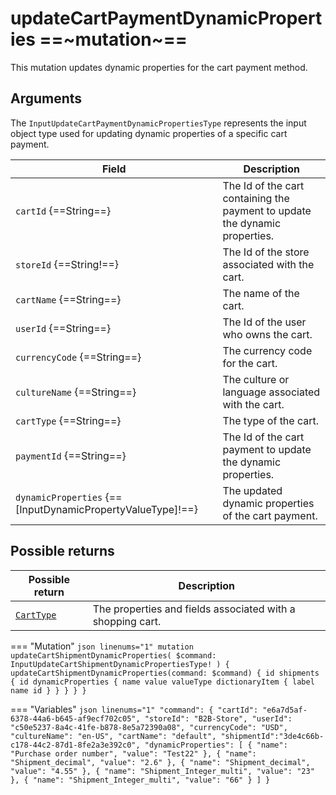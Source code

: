 # updateCartPaymentDynamicProperties ==~mutation~==

This mutation updates dynamic properties for the cart payment method.

## Arguments

The `InputUpdateCartPaymentDynamicPropertiesType` represents the input object type used for updating dynamic properties of a specific cart payment. 

| Field                                  | Description                                                                |
|----------------------------------------|----------------------------------------------------------------------------|
| `cartId` {==String==}                  | The Id of the cart containing the payment to update the dynamic properties.|
| `storeId` {==String!==}                | The Id of the store associated with the cart.                              |
| `cartName` {==String==}                | The name of the cart.                                                      |
| `userId` {==String==}                  | The Id of the user who owns the cart.                                      |
| `currencyCode` {==String==}            | The currency code for the cart.                                            |
| `cultureName` {==String==}             | The culture or language associated with the cart.                          |
| `cartType` {==String==}                | The type of the cart.                                                      |
| `paymentId` {==String==}               | The Id of the cart payment to update the dynamic properties.               |
| `dynamicProperties` {==[InputDynamicPropertyValueType]!==} | The updated dynamic properties of the cart payment.    |

## Possible returns

| Possible return                                          	| Description                                                 	|
|---------------------------------------------------------	|------------------------------------------------------------	|
| [`CartType`](../objects/cart-type.md)                   	|  The properties and fields associated with a shopping cart.  	|


=== "Mutation"
    ```json linenums="1"
    mutation updateCartShipmentDynamicProperties(
      $command: InputUpdateCartShipmentDynamicPropertiesType!
    ) {
      updateCartShipmentDynamicProperties(command: $command) {
        id
        shipments {
          id
          dynamicProperties {
            name
            value
            valueType
            dictionaryItem {
              label
              name
              id
            }
          }
        }
      }
    }
    ```

=== "Variables"
    ```json linenums="1"
    "command": {
      "cartId": "e6a7d5af-6378-44a6-b645-af9ecf702c05",
      "storeId": "B2B-Store",
      "userId": "c50e5237-8a4c-41fe-b878-8e5a72390a08",
      "currencyCode": "USD",
      "cultureName": "en-US",
      "cartName": "default",
      "shipmentId":"3de4c66b-c178-44c2-87d1-8fe2a3e392c0",
      "dynamicProperties": [
        {
          "name": "Purchase order number",
          "value": "Test22"
        },
        {
          "name": "Shipment_decimal",
          "value": "2.6"
        },
        {
          "name": "Shipment_decimal",
          "value": "4.55"
        },
        {
          "name": "Shipment_Integer_multi",
          "value": "23"
        },
        {
          "name": "Shipment_Integer_multi",
          "value": "66"
        }
     ]
    }
    ```